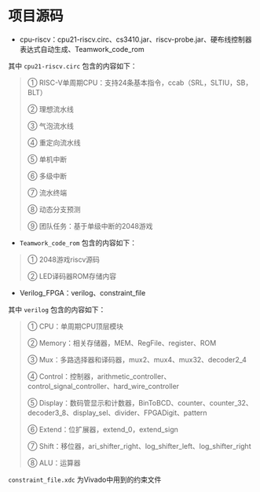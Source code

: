 # 项目源码

- cpu-riscv：cpu21-riscv.circ、cs3410.jar、riscv-probe.jar、硬布线控制器表达式自动生成、Teamwork_code_rom

其中 `cpu21-riscv.circ` 包含的内容如下：

> ① RISC-V单周期CPU：支持24条基本指令，ccab（SRL，SLTIU，SB，BLT）
>
> ② 理想流水线
>
> ③ 气泡流水线
>
> ④ 重定向流水线
>
> ⑤ 单机中断
>
> ⑥ 多级中断
>
> ⑦ 流水终端
>
> ⑧ 动态分支预测
>
> ⑨ 团队任务：基于单级中断的2048游戏

- `Teamwork_code_rom` 包含的内容如下：

> ① 2048游戏riscv源码
>
> ② LED译码器ROM存储内容

- Verilog_FPGA：verilog、constraint_file

其中 `verilog` 包含的内容如下：

> ① CPU：单周期CPU顶层模块
>
> ② Memory：相关存储器，MEM、RegFile、register、ROM
>
> ③ Mux：多路选择器和译码器，mux2、mux4、mux32、decoder2_4
>
> ④ Control：控制器，arithmetic_controller、control_signal_controller、hard_wire_controller
>
> ⑤ Display：数码管显示和计数器，BinToBCD、counter、counter_32、decoder3_8、display_sel、divider、FPGADigit、pattern
>
> ⑥ Extend：位扩展器，extend_0，extend_sign
>
> ⑦ Shift：移位器，ari_shifter_right、log_shifter_left、log_shifter_right
>
> ⑧ ALU：运算器

`constraint_file.xdc` 为Vivado中用到的约束文件
